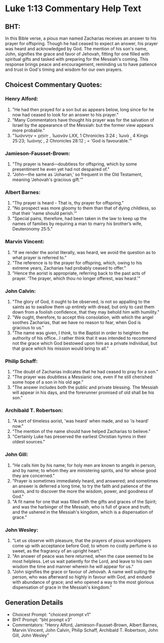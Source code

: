 # Luke 1:13 Commentary Help Text

## BHT:
In this Bible verse, a pious man named Zacharias receives an answer to his prayer for offspring. Though he had ceased to expect an answer, his prayer was heard and acknowledged by God. The mention of his son's name, John, signifies the grace and favor of Jehovah, fitting for one filled with spiritual gifts and tasked with preparing for the Messiah's coming. This response brings peace and encouragement, reminding us to have patience and trust in God's timing and wisdom for our own prayers.

## Choicest Commentary Quotes:
### Henry Alford:
1. "He had then prayed for a son but as appears below, long since for he now had ceased to look for an answer to his prayer."
2. "Many Commentators have thought his prayer was for the salvation of Israel by the appearance of the Messiah: but the former view appears more probable."
3. "Ἰωάννην = יְהוֹחָנָן , Ἰωανάν LXX, 1 Chronicles 3:24 ; Ἰωνά , 4 Kings 25:23; Ἰωάνης , 2 Chronicles 28:12 ; = ‘God is favourable.’"

### Jamieson-Fausset-Brown:
1. "Thy prayer is heard—doubtless for offspring, which by some presentiment he even yet had not despaired of." 
2. "John—the same as 'Johanan,' so frequent in the Old Testament, meaning 'Jehovah's gracious gift.'"

### Albert Barnes:
1. "Thy prayer is heard - That is, thy prayer for offspring."
2. "No prospect was more gloomy to them than that of dying childless, so that their 'name should perish.'"
3. "Special pains, therefore, had been taken in the law to keep up the names of families by requiring a man to marry his brother’s wife, Deuteronomy 25:5."

### Marvin Vincent:
1. "If we render the aorist literally, was heard, we avoid the question as to what prayer is referred to."
2. "The reference is to the prayer for offspring, which, owing to his extreme years, Zacharias had probably ceased to offer."
3. "Hence the aorist is appropriate, referring back to the past acts of prayer. 'The prayer, which thou no longer offerest, was heard.'"

### John Calvin:
1. "The glory of God, it ought to be observed, is not so appalling to the saints as to swallow them up entirely with dread, but only to cast them down from a foolish confidence, that they may behold him with humility."
2. "We ought, therefore, to accept this consolation, with which the angel soothes Zacharias, that we have no reason to fear, when God is gracious to us."
3. "The name was given, I think, to the Baptist in order to heighten the authority of his office...I rather think that it was intended to recommend not the grace which God bestowed upon him as a private individual, but that grace which his mission would bring to all."

### Philip Schaff:
1. "The doubt of Zacharias indicates that he had ceased to pray for a son."
2. "The prayer was doubtless a Messianic one, even if he still cherished some hope of a son in his old age."
3. "The answer includes both the public and private blessing. The Messiah will appear in his days, and the forerunner promised of old shall be his son."

### Archibald T. Robertson:
1. "A sort of timeless aorist, 'was heard' when made, and so 'is heard' now." 
2. "The mention of the name should have helped Zacharias to believe." 
3. "Certainly Luke has preserved the earliest Christian hymns in their oldest sources."

### John Gill:
1. "He calls him by his name; for holy men are known to angels in person, and by name; to whom they are ministering spirits, and for whose good they are concerned." 
2. "Prayer is sometimes immediately heard, and answered; and sometimes an answer is deferred a long time, to try the faith and patience of the saints, and to discover the more the wisdom, power, and goodness of God." 
3. "A fit name for one that was filled with the gifts and graces of the Spirit; and was the harbinger of the Messiah, who is full of grace and truth; and the ushered in the Messiah's kingdom, which is a dispensation of grace."

### John Wesley:
1. "Let us observe with pleasure, that the prayers of pious worshippers come up with acceptance before God; to whom no costly perfume is so sweet, as the fragrancy of an upright heart."
2. "An answer of peace was here returned, when the case seemed to be most helpless. Let us wait patiently for the Lord, and leave to his own wisdom the time and manner wherein he will appear for us."
3. "John signifies the grace or favour of Jehovah. A name well suiting the person, who was afterward so highly in favour with God, and endued with abundance of grace; and who opened a way to the most glorious dispensation of grace in the Messiah's kingdom."


## Generation Details
- Choicest Prompt: "choicest prompt v1"
- BHT Prompt: "bht prompt v3"
- Commentators: "Henry Alford, Jamieson-Fausset-Brown, Albert Barnes, Marvin Vincent, John Calvin, Philip Schaff, Archibald T. Robertson, John Gill, John Wesley"
